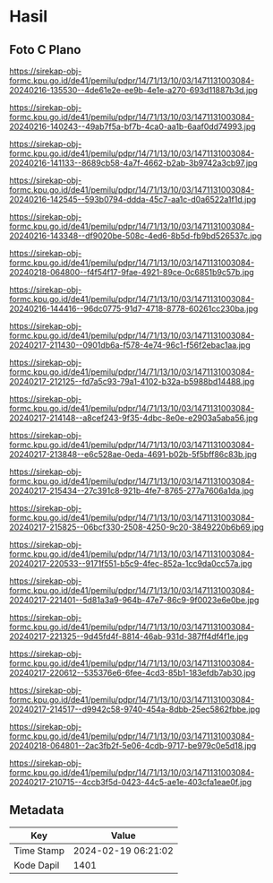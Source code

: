 # Hasil

## Foto C Plano

https://sirekap-obj-formc.kpu.go.id/de41/pemilu/pdpr/14/71/13/10/03/1471131003084-20240216-135530--4de61e2e-ee9b-4e1e-a270-693d11887b3d.jpg

https://sirekap-obj-formc.kpu.go.id/de41/pemilu/pdpr/14/71/13/10/03/1471131003084-20240216-140243--49ab7f5a-bf7b-4ca0-aa1b-6aaf0dd74993.jpg

https://sirekap-obj-formc.kpu.go.id/de41/pemilu/pdpr/14/71/13/10/03/1471131003084-20240216-141133--8689cb58-4a7f-4662-b2ab-3b9742a3cb97.jpg

https://sirekap-obj-formc.kpu.go.id/de41/pemilu/pdpr/14/71/13/10/03/1471131003084-20240216-142545--593b0794-ddda-45c7-aa1c-d0a6522a1f1d.jpg

https://sirekap-obj-formc.kpu.go.id/de41/pemilu/pdpr/14/71/13/10/03/1471131003084-20240216-143348--df9020be-508c-4ed6-8b5d-fb9bd526537c.jpg

https://sirekap-obj-formc.kpu.go.id/de41/pemilu/pdpr/14/71/13/10/03/1471131003084-20240218-064800--f4f54f17-9fae-4921-89ce-0c6851b9c57b.jpg

https://sirekap-obj-formc.kpu.go.id/de41/pemilu/pdpr/14/71/13/10/03/1471131003084-20240216-144416--96dc0775-91d7-4718-8778-60261cc230ba.jpg

https://sirekap-obj-formc.kpu.go.id/de41/pemilu/pdpr/14/71/13/10/03/1471131003084-20240217-211430--0901db6a-f578-4e74-96c1-f56f2ebac1aa.jpg

https://sirekap-obj-formc.kpu.go.id/de41/pemilu/pdpr/14/71/13/10/03/1471131003084-20240217-212125--fd7a5c93-79a1-4102-b32a-b5988bd14488.jpg

https://sirekap-obj-formc.kpu.go.id/de41/pemilu/pdpr/14/71/13/10/03/1471131003084-20240217-214148--a8cef243-9f35-4dbc-8e0e-e2903a5aba56.jpg

https://sirekap-obj-formc.kpu.go.id/de41/pemilu/pdpr/14/71/13/10/03/1471131003084-20240217-213848--e6c528ae-0eda-4691-b02b-5f5bff86c83b.jpg

https://sirekap-obj-formc.kpu.go.id/de41/pemilu/pdpr/14/71/13/10/03/1471131003084-20240217-215434--27c391c8-921b-4fe7-8765-277a7606a1da.jpg

https://sirekap-obj-formc.kpu.go.id/de41/pemilu/pdpr/14/71/13/10/03/1471131003084-20240217-215825--06bcf330-2508-4250-9c20-3849220b6b69.jpg

https://sirekap-obj-formc.kpu.go.id/de41/pemilu/pdpr/14/71/13/10/03/1471131003084-20240217-220533--9171f551-b5c9-4fec-852a-1cc9da0cc57a.jpg

https://sirekap-obj-formc.kpu.go.id/de41/pemilu/pdpr/14/71/13/10/03/1471131003084-20240217-221401--5d81a3a9-964b-47e7-86c9-9f0023e6e0be.jpg

https://sirekap-obj-formc.kpu.go.id/de41/pemilu/pdpr/14/71/13/10/03/1471131003084-20240217-221325--9d45fd4f-8814-46ab-931d-387ff4df4f1e.jpg

https://sirekap-obj-formc.kpu.go.id/de41/pemilu/pdpr/14/71/13/10/03/1471131003084-20240217-220612--535376e6-6fee-4cd3-85b1-183efdb7ab30.jpg

https://sirekap-obj-formc.kpu.go.id/de41/pemilu/pdpr/14/71/13/10/03/1471131003084-20240217-214517--d9942c58-9740-454a-8dbb-25ec5862fbbe.jpg

https://sirekap-obj-formc.kpu.go.id/de41/pemilu/pdpr/14/71/13/10/03/1471131003084-20240218-064801--2ac3fb2f-5e06-4cdb-9717-be979c0e5d18.jpg

https://sirekap-obj-formc.kpu.go.id/de41/pemilu/pdpr/14/71/13/10/03/1471131003084-20240217-210715--4ccb3f5d-0423-44c5-ae1e-403cfa1eae0f.jpg


## Metadata

| Key        | Value               |
| ---------- | ------------------- |
| Time Stamp | 2024-02-19 06:21:02 |
| Kode Dapil | 1401                |



